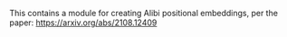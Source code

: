 This contains a module for creating Alibi positional embeddings, per the paper: https://arxiv.org/abs/2108.12409
